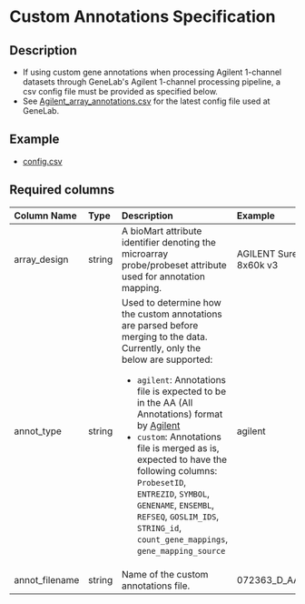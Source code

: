 # Custom Annotations Specification

## Description

* If using custom gene annotations when processing Agilent 1-channel datasets through GeneLab's Agilent 1-channel processing pipeline, a csv config file must be provided as specified below.
* See [Agilent_array_annotations.csv](../Array_Annotations/Agilent_array_annotations.csv) for the latest config file used at GeneLab.


## Example

- [config.csv](config.csv)


## Required columns

| Column Name | Type | Description | Example |
|:------------|:-----|:------------|:--------|
| array_design | string | A bioMart attribute identifier denoting the microarray probe/probeset attribute used for annotation mapping. | AGILENT SurePrint G3 GE 8x60k v3 |
| annot_type | string | Used to determine how the custom annotations are parsed before merging to the data. Currently, only the below are supported: <ul><li>`agilent`: Annotations file is expected to be in the AA (All Annotations) format by [Agilent](https://earray.chem.agilent.com/earray/)</li><li>`custom`: Annotations file is merged as is, expected to have the following columns: `ProbesetID`, `ENTREZID`, `SYMBOL`, `GENENAME`, `ENSEMBL`, `REFSEQ`, `GOSLIM_IDS`, `STRING_id`, `count_gene_mappings`, `gene_mapping_source`</li></ul> | agilent |
| annot_filename | string | Name of the custom annotations file. | 072363_D_AA_20240521.txt |
